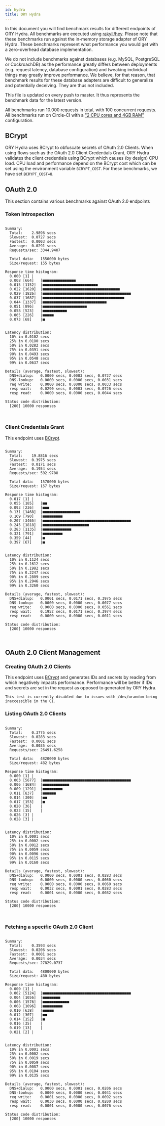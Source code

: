 ```yaml
---
id: hydra
title: ORY Hydra
---
```


In this document you will find benchmark results for different endpoints of ORY
Hydra. All benchmarks are executed using
[rakyll/hey](https://github.com/rakyll/hey). Please note that these benchmarks
run against the in-memory storage adapter of ORY Hydra. These benchmarks
represent what performance you would get with a zero-overhead database
implementation.

We do not include benchmarks against databases (e.g. MySQL, PostgreSQL or
CockroachDB) as the performance greatly differs between deployments (e.g.
request latency, database configuration) and tweaking individual things may
greatly improve performance. We believe, for that reason, that benchmark results
for these database adapters are difficult to generalize and potentially
deceiving. They are thus not included.

This file is updated on every push to master. It thus represents the benchmark
data for the latest version.

All benchmarks run 10.000 requests in total, with 100 concurrent requests. All
benchmarks run on Circle-CI with a
["2 CPU cores and 4GB RAM"](https://support.circleci.com/hc/en-us/articles/360000489307-Why-do-my-tests-take-longer-to-run-on-CircleCI-than-locally-)
configuration.

## BCrypt

ORY Hydra uses BCrypt to obfuscate secrets of OAuth 2.0 Clients. When using
flows such as the OAuth 2.0 Client Credentials Grant, ORY Hydra validates the
client credentials using BCrypt which causes (by design) CPU load. CPU load and
performance depend on the BCrypt cost which can be set using the environment
variable `BCRYPT_COST`. For these benchmarks, we have set `BCRYPT_COST=8`.

## OAuth 2.0

This section contains various benchmarks against OAuth 2.0 endpoints

### Token Introspection

```

Summary:
  Total:	2.9896 secs
  Slowest:	0.0727 secs
  Fastest:	0.0003 secs
  Average:	0.0291 secs
  Requests/sec:	3344.9407

  Total data:	1550000 bytes
  Size/request:	155 bytes

Response time histogram:
  0.000 [1]	|
  0.008 [664]	|■■■■■■■■■■■■■■■
  0.015 [1152]	|■■■■■■■■■■■■■■■■■■■■■■■■■
  0.022 [1620]	|■■■■■■■■■■■■■■■■■■■■■■■■■■■■■■■■■■■
  0.029 [1826]	|■■■■■■■■■■■■■■■■■■■■■■■■■■■■■■■■■■■■■■■■
  0.037 [1687]	|■■■■■■■■■■■■■■■■■■■■■■■■■■■■■■■■■■■■■
  0.044 [1337]	|■■■■■■■■■■■■■■■■■■■■■■■■■■■■■
  0.051 [896]	|■■■■■■■■■■■■■■■■■■■■
  0.058 [523]	|■■■■■■■■■■■
  0.065 [226]	|■■■■■
  0.073 [68]	|■


Latency distribution:
  10% in 0.0102 secs
  25% in 0.0180 secs
  50% in 0.0282 secs
  75% in 0.0391 secs
  90% in 0.0493 secs
  95% in 0.0548 secs
  99% in 0.0637 secs

Details (average, fastest, slowest):
  DNS+dialup:	0.0000 secs, 0.0003 secs, 0.0727 secs
  DNS-lookup:	0.0000 secs, 0.0000 secs, 0.0031 secs
  req write:	0.0000 secs, 0.0000 secs, 0.0033 secs
  resp wait:	0.0290 secs, 0.0003 secs, 0.0726 secs
  resp read:	0.0000 secs, 0.0000 secs, 0.0044 secs

Status code distribution:
  [200]	10000 responses



```

### Client Credentials Grant

This endpoint uses [BCrypt](#bcrypt).

```

Summary:
  Total:	19.8816 secs
  Slowest:	0.3975 secs
  Fastest:	0.0171 secs
  Average:	0.1954 secs
  Requests/sec:	502.9788

  Total data:	1570000 bytes
  Size/request:	157 bytes

Response time histogram:
  0.017 [1]	|
  0.055 [185]	|■■
  0.093 [236]	|■■■
  0.131 [1468]	|■■■■■■■■■■■■■■■■■
  0.169 [790]	|■■■■■■■■■
  0.207 [3465]	|■■■■■■■■■■■■■■■■■■■■■■■■■■■■■■■■■■■■■■■■
  0.245 [1818]	|■■■■■■■■■■■■■■■■■■■■■
  0.283 [1135]	|■■■■■■■■■■■■■
  0.321 [791]	|■■■■■■■■■
  0.359 [44]	|■
  0.397 [67]	|■


Latency distribution:
  10% in 0.1124 secs
  25% in 0.1612 secs
  50% in 0.1982 secs
  75% in 0.2247 secs
  90% in 0.2809 secs
  95% in 0.2946 secs
  99% in 0.3260 secs

Details (average, fastest, slowest):
  DNS+dialup:	0.0001 secs, 0.0171 secs, 0.3975 secs
  DNS-lookup:	0.0000 secs, 0.0000 secs, 0.0077 secs
  req write:	0.0000 secs, 0.0000 secs, 0.0561 secs
  resp wait:	0.1952 secs, 0.0171 secs, 0.3974 secs
  resp read:	0.0000 secs, 0.0000 secs, 0.0011 secs

Status code distribution:
  [200]	10000 responses



```

## OAuth 2.0 Client Management

### Creating OAuth 2.0 Clients

This endpoint uses [BCrypt](#bcrypt) and generates IDs and secrets by reading
from which negatively impacts performance. Performance will be better if IDs and
secrets are set in the request as opposed to generated by ORY Hydra.

```
This test is currently disabled due to issues with /dev/urandom being inaccessible in the CI.
```

### Listing OAuth 2.0 Clients

```

Summary:
  Total:	0.3775 secs
  Slowest:	0.0283 secs
  Fastest:	0.0001 secs
  Average:	0.0035 secs
  Requests/sec:	26491.6258

  Total data:	4820000 bytes
  Size/request:	482 bytes

Response time histogram:
  0.000 [1]	|
  0.003 [5677]	|■■■■■■■■■■■■■■■■■■■■■■■■■■■■■■■■■■■■■■■■
  0.006 [1684]	|■■■■■■■■■■■■
  0.009 [1291]	|■■■■■■■■■
  0.011 [837]	|■■■■■■
  0.014 [300]	|■■
  0.017 [153]	|■
  0.020 [36]	|
  0.023 [15]	|
  0.026 [3]	|
  0.028 [3]	|


Latency distribution:
  10% in 0.0001 secs
  25% in 0.0002 secs
  50% in 0.0012 secs
  75% in 0.0059 secs
  90% in 0.0096 secs
  95% in 0.0115 secs
  99% in 0.0160 secs

Details (average, fastest, slowest):
  DNS+dialup:	0.0000 secs, 0.0001 secs, 0.0283 secs
  DNS-lookup:	0.0000 secs, 0.0000 secs, 0.0060 secs
  req write:	0.0000 secs, 0.0000 secs, 0.0060 secs
  resp wait:	0.0032 secs, 0.0001 secs, 0.0283 secs
  resp read:	0.0001 secs, 0.0000 secs, 0.0082 secs

Status code distribution:
  [200]	10000 responses



```

### Fetching a specific OAuth 2.0 Client

```

Summary:
  Total:	0.3593 secs
  Slowest:	0.0206 secs
  Fastest:	0.0001 secs
  Average:	0.0034 secs
  Requests/sec:	27829.0737

  Total data:	4800000 bytes
  Size/request:	480 bytes

Response time histogram:
  0.000 [1]	|
  0.002 [5124]	|■■■■■■■■■■■■■■■■■■■■■■■■■■■■■■■■■■■■■■■■
  0.004 [1056]	|■■■■■■■■
  0.006 [1576]	|■■■■■■■■■■■■
  0.008 [1096]	|■■■■■■■■■
  0.010 [638]	|■■■■■
  0.012 [307]	|■■
  0.014 [152]	|■
  0.016 [35]	|
  0.019 [13]	|
  0.021 [2]	|


Latency distribution:
  10% in 0.0001 secs
  25% in 0.0002 secs
  50% in 0.0019 secs
  75% in 0.0059 secs
  90% in 0.0087 secs
  95% in 0.0104 secs
  99% in 0.0135 secs

Details (average, fastest, slowest):
  DNS+dialup:	0.0000 secs, 0.0001 secs, 0.0206 secs
  DNS-lookup:	0.0000 secs, 0.0000 secs, 0.0041 secs
  req write:	0.0001 secs, 0.0000 secs, 0.0092 secs
  resp wait:	0.0030 secs, 0.0000 secs, 0.0200 secs
  resp read:	0.0001 secs, 0.0000 secs, 0.0076 secs

Status code distribution:
  [200]	10000 responses



```
